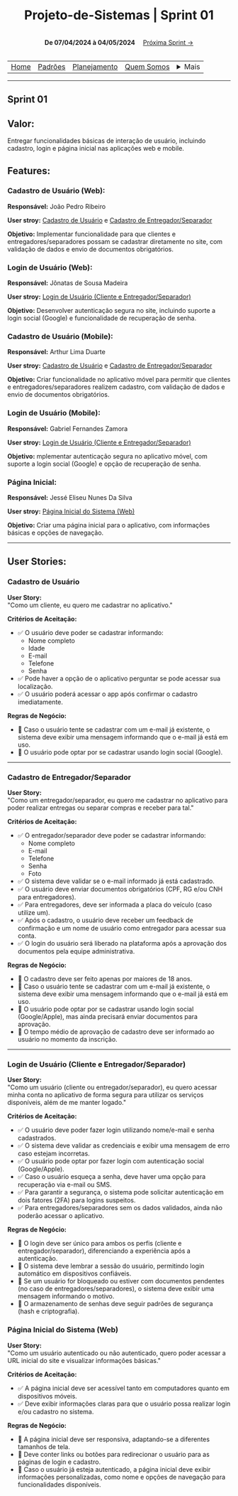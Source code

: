 <h1 align="center"> Projeto-de-Sistemas | Sprint 01</h1>


<div align="center">
    <br>
    <strong>De 07/04/2024 à 04/05/2024</strong>&#x2003;
    <a href="sprint2.md">Próxima Sprint →</a><br>
    <br>
</div>

<table align="center">
    <tr>
        <td><a href="../../README.md">Home</a></td>
        <td><a href="../defaults.md">Padrões</a></td>
        <td><a href="../plan.md">Planejamento</a></td>
        <td><a href="../us.md">Quem Somos</a></td>
        <td>
            <details style="position: relative;">
                <summary>Mais</summary>
                <ul style="position: absolute; background: transparent;">
                    <li><a href="../contact.md">Contato</a></li>
                    <li><a href="../sup.md">Suporte</a></li>
                    <li><a href="../faq.md">FAQ</a></li>
                </ul>
            </details>
        </td>
    </tr>
</table>

<hr>

## Sprint 01

## Valor:

Entregar funcionalidades básicas de interação de usuário, incluindo cadastro, login e página inicial nas aplicações web e mobile.

## Features:

### **Cadastro de Usuário (Web):**
**Responsável:** João Pedro Ribeiro

**User stroy:** [Cadastro de Usuário](#cadastro-de-usuário) e [Cadastro de Entregador/Separador](#cadastro-de-entregadorseparador)

**Objetivo:** Implementar funcionalidade para que clientes e entregadores/separadores possam se cadastrar diretamente no site, com validação de dados e envio de documentos obrigatórios.  

### **Login de Usuário (Web):**
**Responsável:** Jônatas de Sousa Madeira

**User stroy:** [Login de Usuário (Cliente e Entregador/Separador)](#login-de-usuário-cliente-e-entregadorseparador)

**Objetivo:** Desenvolver autenticação segura no site, incluindo suporte a login social (Google) e funcionalidade de recuperação de senha.  

### **Cadastro de Usuário (Mobile):**
**Responsável:** Arthur Lima Duarte

**User stroy:** [Cadastro de Usuário](#cadastro-de-usuário) e [Cadastro de Entregador/Separador](#cadastro-de-entregadorseparador)

**Objetivo:** Criar funcionalidade no aplicativo móvel para permitir que clientes e entregadores/separadores realizem cadastro, com validação de dados e envio de documentos obrigatórios.  

### **Login de Usuário (Mobile):**
**Responsável:** Gabriel Fernandes Zamora

**User stroy:** [Login de Usuário (Cliente e Entregador/Separador)](#login-de-usuário-cliente-e-entregadorseparador)

**Objetivo:** mplementar autenticação segura no aplicativo móvel, com suporte a login social (Google) e opção de recuperação de senha.  

### **Página Inicial:**
**Responsável:** Jessé Eliseu Nunes Da Silva

**User stroy:** [Página Inicial do Sistema (Web)](#página-inicial-do-sistema-web)

**Objetivo:** Criar uma página inicial para o aplicativo, com informações básicas e opções de navegação.

---

## User Stories:

### Cadastro de Usuário

**User Story:**  
"Como um cliente, eu quero me cadastrar no aplicativo."

**Critérios de Aceitação:**  
- ✅ O usuário deve poder se cadastrar informando:
    - Nome completo  
    - Idade  
    - E-mail  
    - Telefone  
    - Senha  
- ✅ Pode haver a opção de o aplicativo perguntar se pode acessar sua localização.  
- ✅ O usuário poderá acessar o app após confirmar o cadastro imediatamente.  

**Regras de Negócio:**  
- 🔹 Caso o usuário tente se cadastrar com um e-mail já existente, o sistema deve exibir uma mensagem informando que o e-mail já está em uso.  
- 🔹 O usuário pode optar por se cadastrar usando login social (Google).  

---

### Cadastro de Entregador/Separador

**User Story:**  
"Como um entregador/separador, eu quero me cadastrar no aplicativo para poder realizar entregas ou separar compras e receber para tal."

**Critérios de Aceitação:**  
- ✅ O entregador/separador deve poder se cadastrar informando:
    - Nome completo  
    - E-mail  
    - Telefone  
    - Senha  
    - Foto  
- ✅ O sistema deve validar se o e-mail informado já está cadastrado.  
- ✅ O usuário deve enviar documentos obrigatórios (CPF, RG e/ou CNH para entregadores).  
- ✅ Para entregadores, deve ser informada a placa do veículo (caso utilize um).  
- ✅ Após o cadastro, o usuário deve receber um feedback de confirmação e um nome de usuário como entregador para acessar sua conta.  
- ✅ O login do usuário será liberado na plataforma após a aprovação dos documentos pela equipe administrativa.  

**Regras de Negócio:**  
- 🔹 O cadastro deve ser feito apenas por maiores de 18 anos.  
- 🔹 Caso o usuário tente se cadastrar com um e-mail já existente, o sistema deve exibir uma mensagem informando que o e-mail já está em uso.  
- 🔹 O usuário pode optar por se cadastrar usando login social (Google/Apple), mas ainda precisará enviar documentos para aprovação.  
- 🔹 O tempo médio de aprovação de cadastro deve ser informado ao usuário no momento da inscrição.  

---

### Login de Usuário (Cliente e Entregador/Separador)

**User Story:**  
"Como um usuário (cliente ou entregador/separador), eu quero acessar minha conta no aplicativo de forma segura para utilizar os serviços disponíveis, além de me manter logado."

**Critérios de Aceitação:**  
- ✅ O usuário deve poder fazer login utilizando nome/e-mail e senha cadastrados.  
- ✅ O sistema deve validar as credenciais e exibir uma mensagem de erro caso estejam incorretas.  
- ✅ O usuário pode optar por fazer login com autenticação social (Google/Apple).  
- ✅ Caso o usuário esqueça a senha, deve haver uma opção para recuperação via e-mail ou SMS.  
- ✅ Para garantir a segurança, o sistema pode solicitar autenticação em dois fatores (2FA) para logins suspeitos.  
- ✅ Para entregadores/separadores sem os dados validados, ainda não poderão acessar o aplicativo.  

**Regras de Negócio:**  
- 🔹 O login deve ser único para ambos os perfis (cliente e entregador/separador), diferenciando a experiência após a autenticação.  
- 🔹 O sistema deve lembrar a sessão do usuário, permitindo login automático em dispositivos confiáveis.  
- 🔹 Se um usuário for bloqueado ou estiver com documentos pendentes (no caso de entregadores/separadores), o sistema deve exibir uma mensagem informando o motivo.  
- 🔹 O armazenamento de senhas deve seguir padrões de segurança (hash e criptografia).  

### Página Inicial do Sistema (Web)

**User Story:**  
"Como um usuário autenticado ou não autenticado, quero poder acessar a URL inicial do site e visualizar informações básicas."

**Critérios de Aceitação:**  
- ✅ A página inicial deve ser acessível tanto em computadores quanto em dispositivos móveis.  
- ✅ Deve exibir informações claras para que o usuário possa realizar login e/ou cadastro no sistema.  

**Regras de Negócio:**  
- 🔹 A página inicial deve ser responsiva, adaptando-se a diferentes tamanhos de tela.  
- 🔹 Deve conter links ou botões para redirecionar o usuário para as páginas de login e cadastro.  
- 🔹 Caso o usuário já esteja autenticado, a página inicial deve exibir informações personalizadas, como nome e opções de navegação para funcionalidades disponíveis.  